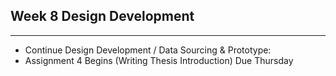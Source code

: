 
## Week 8 Design Development
---
* Continue Design Development / Data Sourcing & Prototype: 
* Assignment 4 Begins (Writing Thesis Introduction) Due Thursday

